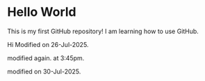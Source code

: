 # Hello World
This is my first GitHub repository! I am learning how to use GitHub.

Hi Modified on 26-Jul-2025.

modified again. at 3:45pm.

modified on 30-Jul-2025.